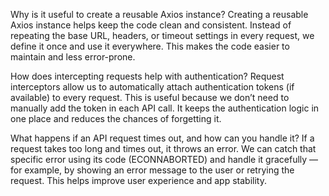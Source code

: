 Why is it useful to create a reusable Axios instance?
Creating a reusable Axios instance helps keep the code clean and consistent. Instead of repeating the base URL, headers, or timeout settings in every request, we define it once and use it everywhere. This makes the code easier to maintain and less error-prone.

How does intercepting requests help with authentication?
Request interceptors allow us to automatically attach authentication tokens (if available) to every request. This is useful because we don’t need to manually add the token in each API call. It keeps the authentication logic in one place and reduces the chances of forgetting it.

What happens if an API request times out, and how can you handle it?
If a request takes too long and times out, it throws an error. We can catch that specific error using its code (ECONNABORTED) and handle it gracefully — for example, by showing an error message to the user or retrying the request. This helps improve user experience and app stability.